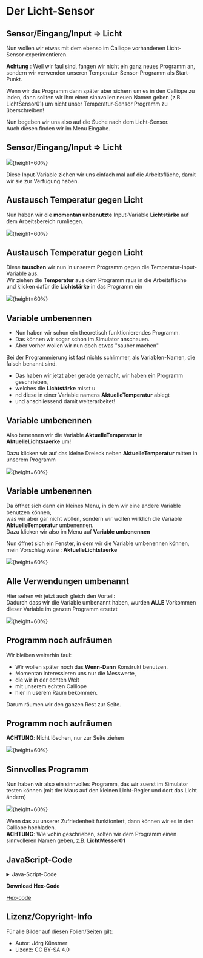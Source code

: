 # Der Licht-Sensor


## Sensor/Eingang/Input => Licht


Nun wollen wir etwas mit dem ebenso im Calliope vorhandenen Licht-Sensor experimentieren. 

__Achtung__ : Weil wir faul sind, fangen wir nicht ein ganz neues Programm an, sondern wir verwenden unseren Temperatur-Sensor-Programm als Start-Punkt.  

Wenn wir das Programm dann später aber sichern um es in den Calliope zu laden, 
dann sollten wir ihm einen sinnvollen neuen Namen geben (z.B. LichtSensor01) 
um nicht unser Temperatur-Sensor Programm zu überschreiben!

Nun begeben wir uns also auf die Suche nach dem Licht-Sensor.   
Auch diesen finden wir im Menu Eingabe.

## Sensor/Eingang/Input => Licht

![](./pics/01_LichtSensorMenu.png){height=60%}

Diese Input-Variable ziehen wir uns einfach mal auf die Arbeitsfläche, damit wir sie zur Verfügung haben.

## Austausch Temperatur gegen Licht


Nun haben wir die __momentan unbenutzte__ Input-Variable  __Lichtstärke__ auf dem Arbeitsbereich rumliegen.


![](./pics/02_LichtSensorArbeitsflaeche.png){height=60%}


## Austausch Temperatur gegen Licht

Diese __tauschen__ wir nun in unserem Programm gegen die Temperatur-Input-Variable aus.  
Wir ziehen die __Temperatur__ aus dem Programm raus in die Arbeitsfläche und klicken dafür die __Lichtstärke__ in das Programm ein

![](./pics/03_LichtSensorrDrin.png){height=60%}


## Variable umbenennen

* Nun haben wir schon ein theoretisch funktionierendes Programm.  
* Das können wir sogar schon im Simulator anschauen.  
* Aber vorher wollen wir nun doch etwas "sauber machen"  
 
Bei der Programmierung ist fast nichts schlimmer, als Variablen-Namen, die falsch benannt sind.

* Das haben wir jetzt aber gerade gemacht, wir haben ein Programm geschrieben,  
* welches die __Lichtstärke__ misst u
* nd diese in einer Variable namens __AktuelleTemperatur__ ablegt   
* und anschliessend damit weiterarbeitet!  

## Variable umbenennen

Also benennen wir die Variable __AktuelleTemperatur__ in __AktuelleLichtstaerke__ um!

Dazu klicken wir auf das kleine Dreieck neben __AktuelleTemperatur__ mitten in unserem Programm

![](./pics/04_VariableUmbenennen.png){height=60%}

## Variable umbenennen

Da öffnet sich dann ein kleines Menu, in dem wir eine andere Variable benutzen können,  
was wir aber gar nicht wollen, sondern wir wollen wirklich die Variable __AktuelleTemperatur__ umbenennen.  
Dazu klicken wir also im Menu auf __Variable umbenennen__ 

Nun öffnet sich ein Fenster, in dem wir die Variable umbenennen können, mein Vorschlag wäre : __AktuelleLichtstaerke__  

![](./pics/05_VariableUmbenennen.png){height=60%}

## Alle Verwendungen umbenannt

Hier sehen wir jetzt auch gleich den Vorteil:  
Dadurch dass wir die Variable umbenannt haben, wurden __ALLE__ Vorkommen dieser Variable im ganzen Programm ersetzt 

![](./pics/06_VariableUmbenannt.png){height=60%}

## Programm noch aufräumen

Wir bleiben weiterhin faul:

* Wir wollen später noch das __Wenn-Dann__ Konstrukt benutzen.   
* Momentan interessieren uns nur die Messwerte, 
* die wir in der echten Welt 
* mit unserem echten Calliope  
* hier in userem Raum bekommen.
 
Darum räumen wir den ganzen Rest zur Seite.  

## Programm noch aufräumen

__ACHTUNG__: Nicht löschen, nur zur Seite ziehen

![](./pics/07_FreiRaeumen.png){height=60%}

## Sinnvolles Programm

Nun haben wir also ein sinnvolles Programm, das wir zuerst im Simulator testen können (mit der Maus auf den kleinen Licht-Regler und dort das Licht ändern)  

![](./pics/08_lichtMessen.png){height=60%}

Wenn das zu unserer Zufriedenheit funktioniert, dann können wir es in den Calliope hochladen.  
__ACHTUNG__: Wie vohin geschrieben, solten wir dem Programm einen sinnvolleren Namen geben, z.B. __LichtMesser01__


## JavaScript-Code

<details>
 <summary>Java-Script-Code</summary>

```js

```
</details>

__Download Hex-Code__

[Hex-code](code/mini-TemperaturMesser01.hex)



## Lizenz/Copyright-Info

Für alle Bilder auf diesen Folien/Seiten gilt:

* Autor: Jörg Künstner
* Lizenz: CC BY-SA 4.0

